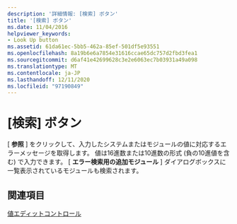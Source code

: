 ```yaml
---
description: '詳細情報: [検索] ボタン'
title: '[検索] ボタン'
ms.date: 11/04/2016
helpviewer_keywords:
- Look Up button
ms.assetid: 61da61ec-5bb5-462a-85ef-501df5e93551
ms.openlocfilehash: 8a19b6e6a7854e31616ccae65dc757d2fbd3fea1
ms.sourcegitcommit: d6af41e42699628c3e2e6063ec7b03931a49a098
ms.translationtype: MT
ms.contentlocale: ja-JP
ms.lasthandoff: 12/11/2020
ms.locfileid: "97190849"
---
```

# <a name="look-up-button"></a>[検索] ボタン

[ **参照** ] をクリックして、入力したシステムまたはモジュールの値に対応するエラーメッセージを取得します。 値は16進数または10進数の形式 (負の10進値を含む) で入力できます。 [ **エラー検索用の追加モジュール** ] ダイアログボックスに一覧表示されているモジュールも検索されます。

## <a name="see-also"></a>関連項目

[値エディットコントロール](value-edit-control.md)

